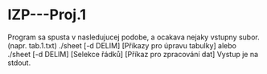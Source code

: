 # IZP---Proj.1
Program sa spusta v nasledujucej podobe, a ocakava nejaky vstupny subor. (napr. tab.1.txt)
./sheet [-d DELIM] [Příkazy pro úpravu tabulky]
alebo
./sheet [-d DELIM] [Selekce řádků] [Příkaz pro zpracování dat]
Vystup je na stdout.
